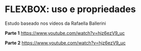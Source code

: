 # FLEXBOX: uso e propriedades

Estudo baseado nos vídeos da Rafaella Ballerini

**Parte 1**
https://www.youtube.com/watch?v=hjz6ezV9_uc

**Parte 2**
https://www.youtube.com/watch?v=hjz6ezV9_uc
